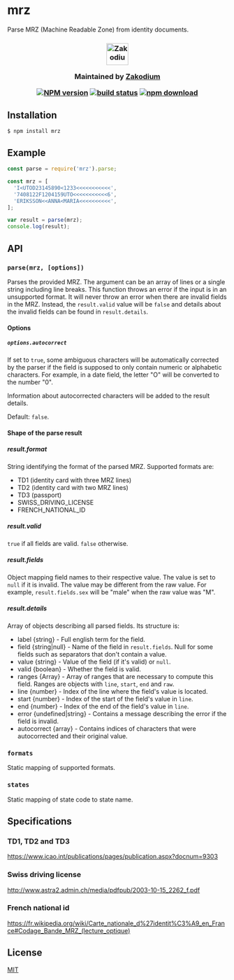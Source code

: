 # mrz

Parse MRZ (Machine Readable Zone) from identity documents.

<h3 align="center">

  <a href="https://www.zakodium.com">
    <img src="https://www.zakodium.com/brand/zakodium-logo-white.svg" width="50" alt="Zakodium logo" />
  </a>

  <p>
    Maintained by <a href="https://www.zakodium.com">Zakodium</a>
  </p>

[![NPM version][npm-image]][npm-url]
[![build status][ci-image]][ci-url]
[![npm download][download-image]][download-url]

</h3>

## Installation

`$ npm install mrz`

## Example

```js
const parse = require('mrz').parse;

const mrz = [
  'I<UTOD23145890<1233<<<<<<<<<<<',
  '7408122F1204159UTO<<<<<<<<<<<6',
  'ERIKSSON<<ANNA<MARIA<<<<<<<<<<',
];

var result = parse(mrz);
console.log(result);
```

## API

### `parse(mrz, [options])`

Parses the provided MRZ. The argument can be an array of lines or a single string
including line breaks. This function throws an error if the input is in an
unsupported format. It will never throw an error when there are invalid fields
in the MRZ. Instead, the `result.valid` value will be `false` and
details about the invalid fields can be found in `result.details`.

#### Options

##### `options.autocorrect`

If set to `true`, some ambiguous characters will be automatically corrected by the parser if the field is supposed to
only contain numeric or alphabetic characters.
For example, in a date field, the letter "O" will be converted to the number "0".

Information about autocorrected characters will be added to the result details.

Default: `false`.

#### Shape of the parse result

##### result.format

String identifying the format of the parsed MRZ. Supported formats are:

- TD1 (identity card with three MRZ lines)
- TD2 (identity card with two MRZ lines)
- TD3 (passport)
- SWISS_DRIVING_LICENSE
- FRENCH_NATIONAL_ID

##### result.valid

`true` if all fields are valid. `false` otherwise.

##### result.fields

Object mapping field names to their respective value. The value is set to `null`
if it is invalid. The value may be different from the raw value. For example,
`result.fields.sex` will be "male" when the raw value was "M".

##### result.details

Array of objects describing all parsed fields. Its structure is:

- label {string} - Full english term for the field.
- field {string|null} - Name of the field in `result.fields`. Null for some fields such as separators that don't contain a value.
- value {string} - Value of the field (if it's valid) or `null`.
- valid {boolean} - Whether the field is valid.
- ranges {Array} - Array of ranges that are necessary to compute this field.
  Ranges are objects with `line`, `start`, `end` and `raw`.
- line {number} - Index of the line where the field's value is located.
- start {number} - Index of the start of the field's value in `line`.
- end {number} - Index of the end of the field's value in `line`.
- error {undefined|string} - Contains a message describing the error if the field is invalid.
- autocorrect {array} - Contains indices of characters that were autocorrected and their original value.

### `formats`

Static mapping of supported formats.

### `states`

Static mapping of state code to state name.

## Specifications

### TD1, TD2 and TD3

https://www.icao.int/publications/pages/publication.aspx?docnum=9303

### Swiss driving license

http://www.astra2.admin.ch/media/pdfpub/2003-10-15_2262_f.pdf

### French national id

https://fr.wikipedia.org/wiki/Carte_nationale_d%27identit%C3%A9_en_France#Codage_Bande_MRZ_(lecture_optique)

## License

[MIT](./LICENSE)

[npm-image]: https://img.shields.io/npm/v/mrz.svg
[npm-url]: https://npmjs.org/package/mrz
[ci-image]: https://github.com/cheminfo/mrz/workflows/Node.js%20CI/badge.svg?branch=main
[ci-url]: https://github.com/cheminfo/mrz/actions?query=workflow%3A%22Node.js+CI%22
[download-image]: https://img.shields.io/npm/dm/mrz.svg
[download-url]: https://npmjs.org/package/mrz
